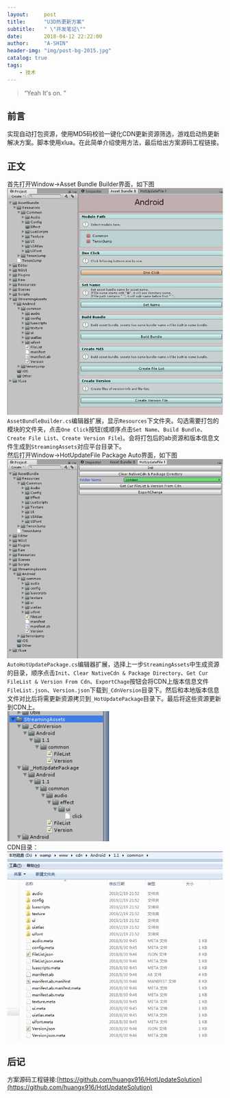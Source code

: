 ```yaml
---
layout:     post
title:      "U3D热更新方案"
subtitle:   " \"开发笔记\""
date:       2018-04-12 22:22:00
author:     "A-SHIN"
header-img: "img/post-bg-2015.jpg"
catalog: true
tags:
    - 技术
---
```


> “Yeah It's on. ”

## 前言
实现自动打包资源，使用MD5码校验一键化CDN更新资源筛选，游戏启动热更新解决方案。脚本使用xlua。在此简单介绍使用方法，最后给出方案源码工程链接。
## 正文  
首先打开Window->Asset Bundle Builder界面，如下图
<img class="shadow" src="/img/in-post/hotupdate/1.png" width="720">
`AssetBundleBuilder.cs`编辑器扩展，显示`Resources`下文件夹。勾选需要打包的模块的文件夹，点击`One Click`按钮(或顺序点击`Set Name`、`Build Bundle`、`Create File List`、`Create Version File`)。会将打包后的ab资源和版本信息文件生成到`StreamingAssets`对应平台目录下。  
然后打开Window->HotUpdateFile Package Auto界面，如下图
<img class="shadow" src="/img/in-post/hotupdate/2.png" width="725">  
`AutoHotUpdatePackage.cs`编辑器扩展，选择上一步`StreamingAssets`中生成资源的目录，顺序点击`Init`、`Clear NativeCdn & Package Directory`、`Get Cur FileList & Version From Cdn`、`ExportChage`按钮会将CDN上版本信息文件`FileList.json`、`Version.json`下载到`_CdnVersion`目录下。然后和本地版本信息文件对比后将需更新资源拷贝到`_HotUpdatePackage`目录下。最后将这些资源更新到CDN上。  
<img class="shadow" src="/img/in-post/hotupdate/4.png" width="238">  
CDN目录：
<img class="shadow" src="/img/in-post/hotupdate/3.png" width="673">  
## 后记
方案源码工程链接:[https://github.com/huangx916/HotUpdateSolution](https://github.com/huangx916/HotUpdateSolution)